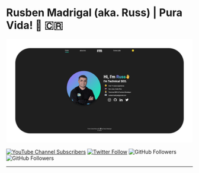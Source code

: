 # Rusben Madrigal (aka. Russ) | Pura Vida! 🤙 🇨🇷

<img src="https://raw.githubusercontent.com/rusbenmadrigal/cv/main/src/img/bg.png" alt="Russ Madrigal">

[![YouTube Channel Subscribers](https://img.shields.io/youtube/channel/subscribers/UCNKD4zTYuRz5DAjofClGIOQ?style=social)](https://youtube.com/@rusbenmadrigal?sub_confirmation=1)
[![Twitter Follow](https://img.shields.io/twitter/follow/rusbenmadrigal?style=social)](https://twitter.com/rusbenmadrigal)
![GitHub Followers](https://img.shields.io/github/followers/rusbenmadrigal?style=social)
![GitHub Followers](https://img.shields.io/github/stars/rusbenmadrigal?style=social)

---


